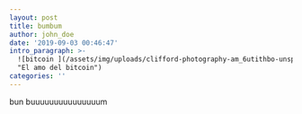 ```yaml
---
layout: post
title: bumbum
author: john_doe
date: '2019-09-03 00:46:47'
intro_paragraph: >-
  ![bitcoin ](/assets/img/uploads/clifford-photography-am_6utithbo-unsplash.jpg
  "El amo del bitcoin")
categories: ''
---
```

bun buuuuuuuuuuuuuuum
